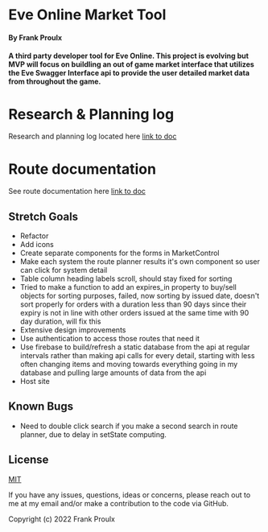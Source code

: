 # Eve Online Market Tool

#### By Frank Proulx

#### A third party developer tool for Eve Online. This project is evolving but MVP will focus on buildling an out of game market interface that utilizes the Eve Swagger Interface api to provide the user detailed market data from throughout the game.

# Research & Planning log

Research and planning log located here [link to doc](https://github.com/Frank-Proulx/capstone-eve-api-tool/blob/main/research-log.md)

# Route documentation

See route documentation here [link to doc](https://github.com/Frank-Proulx/capstone-eve-api-tool/blob/main/route-documentation.md)

## Stretch Goals

* Refactor
* Add icons
* Create separate components for the forms in MarketControl
* Make each system the route planner results it's own component so user can click for system detail
* Table column heading labels scroll, should stay fixed for sorting
* Tried to make a function to add an expires_in property to buy/sell objects for sorting purposes, failed, now sorting by issued date, doesn't sort properly for orders with a duration less than 90 days since their expiry is not in line with other orders issued at the same time with 90 day duration, will fix this
* Extensive design improvements
* Use authentication to access those routes that need it
* Use firebase to build/refresh a static database from the api at regular intervals rather than making api calls for every detail, starting with less often changing items and moving towards everything going in my database and pulling large amounts of data from the api
* Host site

## Known Bugs

* Need to double click search if you make a second search in route planner, due to delay in setState computing.

## License

[MIT](https://opensource.org/licenses/MIT)

If you have any issues, questions, ideas or concerns, please reach out to me at my email and/or make a contribution to the code via GitHub.

Copyright (c) 2022 Frank Proulx